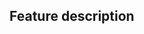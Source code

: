 Feature description
---------
<!-- Please describe the feature: Which area of the library is it related to?
What specific solution would you like? -->